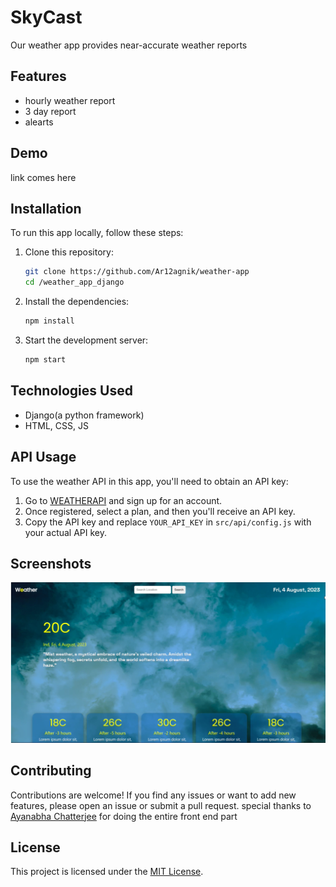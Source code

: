 
# <h1>SkyCast</h1>


Our weather app provides near-accurate weather reports 

## Features

- hourly weather report
- 3 day report
- alearts

## Demo

link comes here
## Installation

To run this app locally, follow these steps:

1. Clone this repository:
   ```bash
   git clone https://github.com/Ar12agnik/weather-app
   cd /weather_app_django
   ```

2. Install the dependencies:
   ```bash
   npm install
   ```

3. Start the development server:
   ```bash
   npm start
   ```

## Technologies Used

- Django(a python framework)
- HTML, CSS, JS

## API Usage

To use the weather API in this app, you'll need to obtain an API key:

1. Go to [WEATHERAPI](https://www.weatherapi.com/) and sign up for an account.
2. Once registered, select a plan, and then you'll receive an API key.
3. Copy the API key and replace `YOUR_API_KEY` in `src/api/config.js` with your actual API key.

## Screenshots

![Screenshot 1](screenshot.png)


## Contributing

Contributions are welcome! If you find any issues or want to add new features, please open an issue or submit a pull request.
special thanks to [Ayanabha Chatterjee](https://github.com/aYgCOO) for doing the entire front end part

## License

This project is licensed under the [MIT License](./LICENSE).
